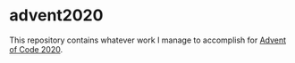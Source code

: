 # advent2020

This repository contains whatever work I manage to accomplish for [Advent of Code 2020](adventofcode.com).

